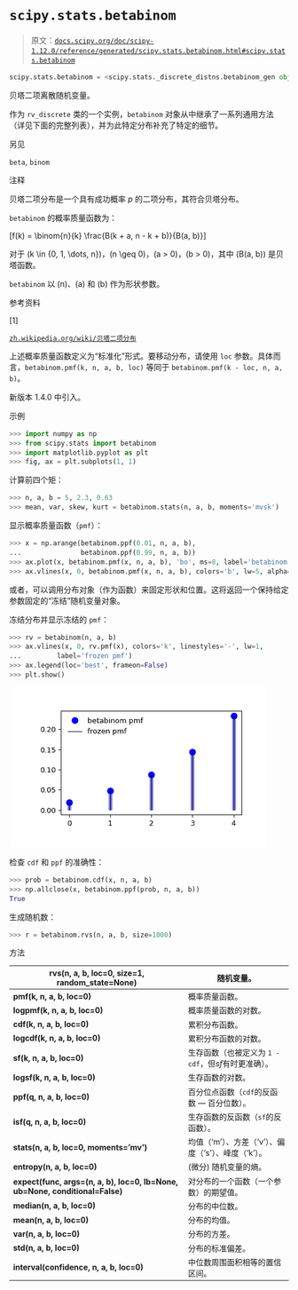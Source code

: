 # `scipy.stats.betabinom`

> 原文：[`docs.scipy.org/doc/scipy-1.12.0/reference/generated/scipy.stats.betabinom.html#scipy.stats.betabinom`](https://docs.scipy.org/doc/scipy-1.12.0/reference/generated/scipy.stats.betabinom.html#scipy.stats.betabinom)

```py
scipy.stats.betabinom = <scipy.stats._discrete_distns.betabinom_gen object>
```

贝塔二项离散随机变量。

作为 `rv_discrete` 类的一个实例，`betabinom` 对象从中继承了一系列通用方法（详见下面的完整列表），并为此特定分布补充了特定的细节。

另见

`beta`, `binom`

注释

贝塔二项分布是一个具有成功概率 *p* 的二项分布，其符合贝塔分布。

`betabinom` 的概率质量函数为：

\[f(k) = \binom{n}{k} \frac{B(k + a, n - k + b)}{B(a, b)}\]

对于 \(k \in \{0, 1, \dots, n\}\)，\(n \geq 0\)，\(a > 0\)，\(b > 0\)，其中 \(B(a, b)\) 是贝塔函数。

`betabinom` 以 \(n\)、\(a\) 和 \(b\) 作为形状参数。

参考资料

[1]

[`zh.wikipedia.org/wiki/贝塔二项分布`](https://en.wikipedia.org/wiki/Beta-binomial_distribution)

上述概率质量函数定义为“标准化”形式。要移动分布，请使用 `loc` 参数。具体而言，`betabinom.pmf(k, n, a, b, loc)` 等同于 `betabinom.pmf(k - loc, n, a, b)`。

新版本 1.4.0 中引入。

示例

```py
>>> import numpy as np
>>> from scipy.stats import betabinom
>>> import matplotlib.pyplot as plt
>>> fig, ax = plt.subplots(1, 1) 
```

计算前四个矩：

```py
>>> n, a, b = 5, 2.3, 0.63
>>> mean, var, skew, kurt = betabinom.stats(n, a, b, moments='mvsk') 
```

显示概率质量函数（`pmf`）：

```py
>>> x = np.arange(betabinom.ppf(0.01, n, a, b),
...               betabinom.ppf(0.99, n, a, b))
>>> ax.plot(x, betabinom.pmf(x, n, a, b), 'bo', ms=8, label='betabinom pmf')
>>> ax.vlines(x, 0, betabinom.pmf(x, n, a, b), colors='b', lw=5, alpha=0.5) 
```

或者，可以调用分布对象（作为函数）来固定形状和位置。这将返回一个保持给定参数固定的“冻结”随机变量对象。

冻结分布并显示冻结的 `pmf`：

```py
>>> rv = betabinom(n, a, b)
>>> ax.vlines(x, 0, rv.pmf(x), colors='k', linestyles='-', lw=1,
...         label='frozen pmf')
>>> ax.legend(loc='best', frameon=False)
>>> plt.show() 
```

![../../_images/scipy-stats-betabinom-1_00_00.png](img/69da869eabf4a2444d59782c6d61adbe.png)

检查 `cdf` 和 `ppf` 的准确性：

```py
>>> prob = betabinom.cdf(x, n, a, b)
>>> np.allclose(x, betabinom.ppf(prob, n, a, b))
True 
```

生成随机数：

```py
>>> r = betabinom.rvs(n, a, b, size=1000) 
```

方法

| **rvs(n, a, b, loc=0, size=1, random_state=None)** | 随机变量。 |
| --- | --- |
| **pmf(k, n, a, b, loc=0)** | 概率质量函数。 |
| **logpmf(k, n, a, b, loc=0)** | 概率质量函数的对数。 |
| **cdf(k, n, a, b, loc=0)** | 累积分布函数。 |
| **logcdf(k, n, a, b, loc=0)** | 累积分布函数的对数。 |
| **sf(k, n, a, b, loc=0)** | 生存函数（也被定义为 `1 - cdf`，但*sf*有时更准确）。 |
| **logsf(k, n, a, b, loc=0)** | 生存函数的对数。 |
| **ppf(q, n, a, b, loc=0)** | 百分位点函数（`cdf`的反函数 — 百分位数）。 |
| **isf(q, n, a, b, loc=0)** | 生存函数的反函数（`sf`的反函数）。 |
| **stats(n, a, b, loc=0, moments=’mv’)** | 均值（‘m’）、方差（‘v’）、偏度（‘s’）、峰度（‘k’）。 |
| **entropy(n, a, b, loc=0)** | (微分) 随机变量的熵。 |
| **expect(func, args=(n, a, b), loc=0, lb=None, ub=None, conditional=False)** | 对分布的一个函数（一个参数）的期望值。 |
| **median(n, a, b, loc=0)** | 分布的中位数。 |
| **mean(n, a, b, loc=0)** | 分布的均值。 |
| **var(n, a, b, loc=0)** | 分布的方差。 |
| **std(n, a, b, loc=0)** | 分布的标准偏差。 |
| **interval(confidence, n, a, b, loc=0)** | 中位数周围面积相等的置信区间。 |
